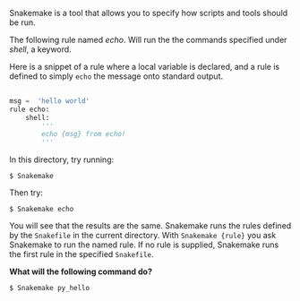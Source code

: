Snakemake is a tool that allows you to specify how scripts and tools should be run.

The following rule named *echo*. Will run the the commands specified under *shell*, a keyword.

Here is a snippet of a rule where a local variable is declared, and a rule is defined to simply `echo` the message onto standard output.

``` Python
  
msg =  'hello world'
rule echo:
	shell:
		'''
		echo {msg} from echo!
		'''
```

In this directory, try running:
	
	$ Snakemake

Then try:

	$ Snakemake echo

You will see that the results are the same. Snakemake runs the rules defined by the `Snakefile` in the current directory. With `Snakemake {rule}` you ask Snakemake to run the named rule. If no rule is supplied, Snakemake runs the first rule in the specified `Snakefile`.

**What will the following command do?**

	$ Snakemake py_hello